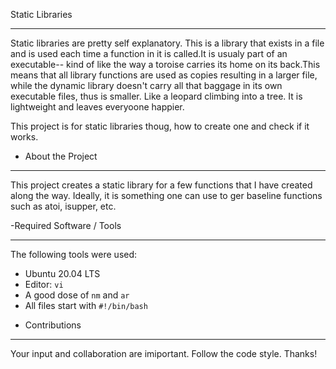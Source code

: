 Static Libraries
***

Static libraries are pretty self explanatory. This is a library that exists in a file and is used each time a function in it is called.It is usualy part of an executable-- kind of like the way a toroise carries its home on its back.This means that all library functions are used as copies resulting in a larger file, while the dynamic library doesn't carry all that baggage in its own executable files, thus is smaller. Like a leopard climbing into a tree. It is lightweight and leaves everyoone happier.

This project is for static libraries thoug, how to create one and check if it works.

- About the Project
***
This project creates a static library for a few functions that I have created along the way. Ideally, it is  something one can use to ger baseline functions such as atoi, isupper, etc.

-Required Software / Tools
***
The following tools were used:

* Ubuntu 20.04 LTS
* Editor: `vi`
* A good dose of `nm` and `ar`
* All files start with `#!/bin/bash`

- Contributions
***
Your input and collaboration are imiportant. Follow the code style. Thanks!